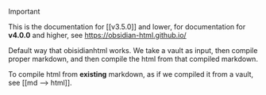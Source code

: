 >[!important]
> This is the documentation for [[v3.5.0]] and lower, for documentation for **v4.0.0** and higher, see https://obsidian-html.github.io/

Default way that obisidianhtml works. We take a vault as input, then compile proper markdown, and then compile the html from that compiled markdown.

To compile html from __existing__ markdown, as if we compiled it from a vault, see [[md --> html]].